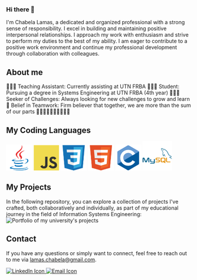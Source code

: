 ### Hi there 👋

I'm Chabela Lamas, a dedicated and organized professional with a strong sense of responsibility. I excel in building and maintaining positive interpersonal relationships. I approach my work with enthusiasm and strive to perform my duties to the best of my ability. I am eager to contribute to a positive work environment and continue my professional development through collaboration with colleagues.


## About me

👩🏻‍🏫 Teaching Assistant: Currently assisting at UTN FRBA
👩🏻‍🎓 Student: Pursuing a degree in Systems Engineering at UTN FRBA (4th year)
🕵🏻‍♀️ Seeker of Challenges: Always looking for new challenges to grow and learn
🧩 Belief in Teamwork: Firm believer that together, we are more than the sum of our parts 👩🏻👨🏾👨🏻‍🦰👩🏽‍🦱


## My Coding Languages

<img src="https://github.com/devicons/devicon/blob/v2.15.1/icons/java/java-original.svg" alt="Java" width="70" height="70"> <img src="https://github.com/devicons/devicon/blob/v2.15.1/icons/javascript/javascript-original.svg" alt="JavaScript" width="70" height="70"> <img src="https://github.com/devicons/devicon/blob/v2.15.1/icons/css3/css3-original.svg" alt="CSS" width="70" height="70"> <img src="https://github.com/devicons/devicon/blob/v2.15.1/icons/html5/html5-original.svg" alt="HTML" width="70" height="70"> <img src="https://github.com/devicons/devicon/blob/v2.15.1/icons/c/c-original.svg" alt="C" width="70" height="70"> <img src="https://github.com/devicons/devicon/blob/v2.15.1/icons/mysql/mysql-original-wordmark.svg" alt="SQL" width="80" height="80">


## My Projects

In the following repository, you can explore a collection of projects I've crafted, both collaboratively and individually, as part of my educational journey in the field of Information Systems Engineering: ![Portfolio of my university's projects](https://github.com/ChabelaLamas/Projects_UTN)


## Contact

If you have any questions or simply want to connect, feel free to reach out to me via lamas.chabela@gmail.com.


<a href="https://www.linkedin.com/in/chabela-maría-lamas-0801b828b">
  <img src="https://www.linkedin.com/favicon.ico" width="20" height="20" alt="LinkedIn Icon">
</a>
<a href="mailto:lamas.chabela@gmail.com">
  <img src="https://cdn-icons-png.flaticon.com/256/281/281769.png" width="20" height="20" alt="Email Icon">

</a>

